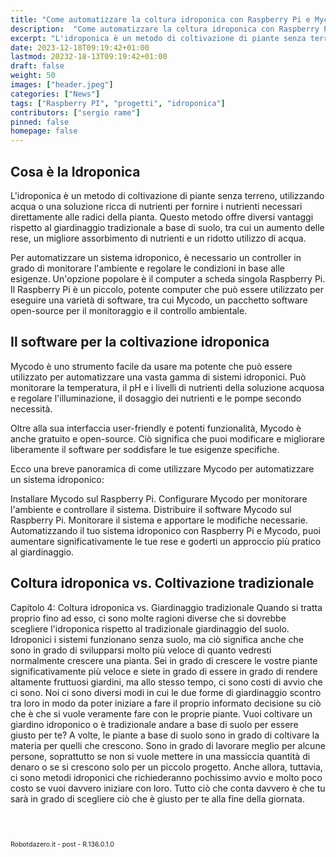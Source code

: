 ```yaml
---
title: "Come automatizzare la coltura idroponica con Raspberry Pi e Mycodo"
description:  "Come automatizzare la coltura idroponica con Raspberry Pi e Mycodo"
excerpt: "L'idroponica è un metodo di coltivazione di piante senza terreno, utilizzando acqua o una soluzione ricca di nutrienti per fornire i nutrienti necessari direttamente alle radici della pianta..."
date: 2023-12-18T09:19:42+01:00
lastmod: 20232-18-13T09:19:42+01:00
draft: false
weight: 50
images: ["header.jpeg"]
categories: ["News"]
tags: ["Raspberry PI", "progetti", "idroponica"]
contributors: ["sergio rame"]
pinned: false
homepage: false
---
```



## Cosa è la Idroponica
L'idroponica è un metodo di coltivazione di piante senza terreno, utilizzando acqua o una soluzione ricca di nutrienti per fornire i nutrienti necessari direttamente alle radici della pianta. Questo metodo offre diversi vantaggi rispetto al giardinaggio tradizionale a base di suolo, tra cui un aumento delle rese, un migliore assorbimento di nutrienti e un ridotto utilizzo di acqua.

Per automatizzare un sistema idroponico, è necessario un controller in grado di monitorare l'ambiente e regolare le condizioni in base alle esigenze. Un'opzione popolare è il computer a scheda singola Raspberry Pi. Il Raspberry Pi è un piccolo, potente computer che può essere utilizzato per eseguire una varietà di software, tra cui Mycodo, un pacchetto software open-source per il monitoraggio e il controllo ambientale.


## Il software per la coltivazione idroponica

Mycodo è uno strumento facile da usare ma potente che può essere utilizzato per automatizzare una vasta gamma di sistemi idroponici. Può monitorare la temperatura, il pH e i livelli di nutrienti della soluzione acquosa e regolare l'illuminazione, il dosaggio dei nutrienti e le pompe secondo necessità.

Oltre alla sua interfaccia user-friendly e potenti funzionalità, Mycodo è anche gratuito e open-source. Ciò significa che puoi modificare e migliorare liberamente il software per soddisfare le tue esigenze specifiche.

Ecco una breve panoramica di come utilizzare Mycodo per automatizzare un sistema idroponico:

Installare Mycodo sul Raspberry Pi.
Configurare Mycodo per monitorare l'ambiente e controllare il sistema.
Distribuire il software Mycodo sul Raspberry Pi.
Monitorare il sistema e apportare le modifiche necessarie.
Automatizzando il tuo sistema idroponico con Raspberry Pi e Mycodo, puoi aumentare significativamente le tue rese e goderti un approccio più pratico al giardinaggio.

## Coltura idroponica vs. Coltivazione tradizionale

Capitolo 4: Coltura idroponica vs. Giardinaggio tradizionale
Quando si tratta proprio fino ad esso, ci sono molte ragioni diverse che si
dovrebbe scegliere l'idroponica rispetto al tradizionale giardinaggio del suolo. Idroponici
i sistemi funzionano senza suolo, ma ciò significa anche che sono in grado di svilupparsi
molto più veloce di quanto vedresti normalmente crescere una pianta. Sei in grado di crescere
le vostre piante significativamente più veloce e siete in grado di essere in grado di rendere altamente
fruttuosi giardini, ma allo stesso tempo, ci sono costi di avvio che ci sono. Noi
ci sono diversi modi in cui le due forme di
giardinaggio scontro tra loro in modo da poter iniziare a fare il proprio informato
decisione su ciò che è che si vuole veramente fare con le proprie piante.
Vuoi coltivare un giardino idroponico o è tradizionale andare a base di suolo
per essere giusto per te? A volte, le piante a base di suolo sono in grado di coltivare la materia
per quelli che crescono. Sono in grado di lavorare meglio per alcune persone,
soprattutto se non si vuole mettere in una massiccia quantità di denaro o se si
crescono solo per un piccolo progetto. Anche allora, tuttavia, ci sono
metodi idroponici che richiederanno pochissimo avvio e molto poco costo se
vuoi davvero iniziare con loro. Tutto ciò che conta davvero è che tu
sarà in grado di scegliere ciò che è giusto per te alla fine della giornata.

<br>
<br>
<p style="font-size: 0.75em;">Robotdazero.it -  post - R.136.0.1.0</p>  